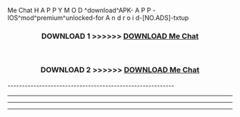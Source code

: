  Me Chat  H A P P Y M O D ^download^APK- A P P -IOS^mod^premium^unlocked-for A n d r o i d-[NO.ADS]-txtup



<div align="center">

<h3>DOWNLOAD 1 >>>>>> <a href="https://en-mod.web.app/?en= Me Chat ">DOWNLOAD Me Chat  </a></h3><br>

<h3>DOWNLOAD 2 >>>>>> <a href="https://en-mod.web.app/?en= Me Chat ">DOWNLOAD Me Chat  </a></h3>

</div>
----------------------------------------------------------

----------------------------------------------------------

----------------------------------------------------------

----------------------------------------------------------



